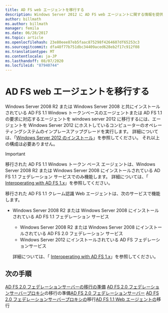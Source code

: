 ```yaml
---
title: AD FS web エージェントを移行する
description: Windows Server 2012 に AD FS web エージェントに関する情報を提供します。
author: billmath
ms.author: billmath
manager: femila
ms.date: 06/28/2017
ms.topic: article
ms.openlocfilehash: 23e80eee87eb5faac875298f4264607df65253c3
ms.sourcegitcommit: dfa48f77b751dbc34409aced628eb2f17c912f08
ms.translationtype: MT
ms.contentlocale: ja-JP
ms.lasthandoff: 08/07/2020
ms.locfileid: "87940744"
---
```

# <a name="migrate-the-ad-fs-web-agent"></a>AD FS web エージェントを移行する

Windows Server 2008 R2 または Windows Server 2008 と共にインストールされている AD FS 1.1 Windows トークンベースのエージェントまたは AD FS 1.1 の要求に対応するエージェントを windows server 2012 に移行するには、エージェントを Windows Server 2012 にホストしているコンピューターのオペレーティングシステムのインプレースアップグレードを実行します。 詳細については、「[Windows Server 2012 のインストール](/previous-versions/windows/it-pro/windows-server-2012-R2-and-2012/jj134246(v=ws.11))」を参照してください。 それ以上の構成は必要ありません。

> [!IMPORTANT]
>  移行された AD FS 1.1 Windows トークン ベース エージェントは、Windows Server 2008 R2 または Windows Server 2008 にインストールされている AD FS 1.1 フェデレーション サービスでのみ機能します。 詳細については、「 [Interoperating with AD FS 1.x](Interoperating-with-AD-FS-1.x.md)」を参照してください。
>
>  移行された AD FS 1.1 クレーム認識 Web エージェントは、次のサービスで機能します。
>
> - Windows Server 2008 R2 または Windows Server 2008 にインストールされている AD FS 1.1 フェデレーション サービス
>   -   Windows Server 2008 R2 または Windows Server 2008 にインストールされている AD FS 2.0 フェデレーション サービス
>   -   Windows Server 2012 にインストールされている AD FS フェデレーションサービス
>
>   詳細については、「 [Interoperating with AD FS 1.x](Interoperating-with-AD-FS-1.x.md)」を参照してください。


## <a name="next-steps"></a>次の手順
 [AD FS 2.0 フェデレーションサーバーの移行の準備](prepare-to-migrate-ad-fs-fed-server.md) [AD FS 2.0 フェデレーションサーバープロキシ](prepare-to-migrate-ad-fs-fed-proxy.md)の移行の準備[AD FS 2.0 フェデレーションサーバー](migrate-the-ad-fs-fed-server.md) [AD FS 2.0 フェデレーションサーバープロキシの](migrate-the-ad-fs-2-fed-server-proxy.md)移行[AD FS 1.1 Web エージェントの](migrate-the-ad-fs-web-agent.md)移行
